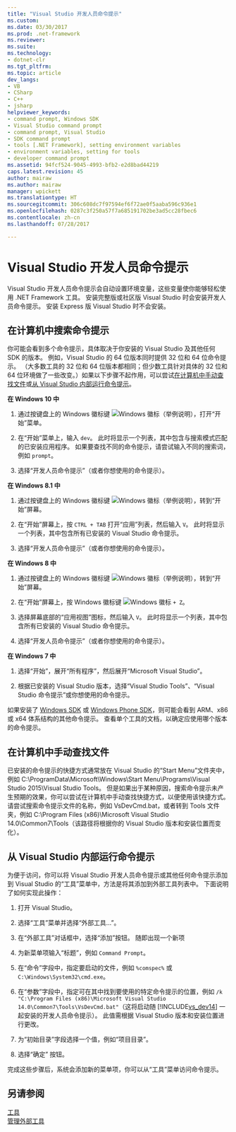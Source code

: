 ```yaml
---
title: "Visual Studio 开发人员命令提示"
ms.custom: 
ms.date: 03/30/2017
ms.prod: .net-framework
ms.reviewer: 
ms.suite: 
ms.technology:
- dotnet-clr
ms.tgt_pltfrm: 
ms.topic: article
dev_langs:
- VB
- CSharp
- C++
- jsharp
helpviewer_keywords:
- command prompt, Windows SDK
- Visual Studio command prompt
- command prompt, Visual Studio
- SDK command prompt
- tools [.NET Framework], setting environment variables
- environment variables, setting for tools
- developer command prompt
ms.assetid: 94fcf524-9045-4993-bfb2-e2d8bad44219
caps.latest.revision: 45
author: mairaw
ms.author: mairaw
manager: wpickett
ms.translationtype: HT
ms.sourcegitcommit: 306c608dc7f97594ef6f72ae0f5aaba596c936e1
ms.openlocfilehash: 0287c3f250a57f7a685191702be3ad5cc28fbec6
ms.contentlocale: zh-cn
ms.lasthandoff: 07/28/2017

---
```

# <a name="developer-command-prompt-for-visual-studio"></a>Visual Studio 开发人员命令提示
Visual Studio 开发人员命令提示会自动设置环境变量，这些变量使你能够轻松使用 .NET Framework 工具。 安装完整版或社区版 Visual Studio 时会安装开发人员命令提示。 安装 Express 版 Visual Studio 时不会安装。  
  
<a name="find"></a>   
## <a name="searching-for-the-command-prompt-on-your-machine"></a>在计算机中搜索命令提示  
 你可能会看到多个命令提示，具体取决于你安装的 Visual Studio 及其他任何 SDK 的版本。 例如，Visual Studio 的 64 位版本同时提供 32 位和 64 位命令提示。 （大多数工具的 32 位和 64 位版本都相同；但少数工具针对具体的 32 位和 64 位环境做了一些改变。）如果以下步骤不起作用，可以尝试[在计算机中手动查找文件](#alternative)或[从 Visual Studio 内部运行命令提示](#visualstudio)。  
  
 **在 Windows 10 中**  
  
1.  通过按键盘上的 Windows 徽标键 ![Windows 徽标](../../../docs/framework/get-started/media/windowskeyboardlogo.png "Windowskeyboardlogo")（举例说明），打开“开始”菜单。  
  
2.  在“开始”菜单上，输入 `dev`。 此时将显示一个列表，其中包含与搜索模式匹配的已安装应用程序。 如果要查找不同的命令提示，请尝试输入不同的搜索词，例如 `prompt`。  
  
3.  选择“开发人员命令提示”（或者你想使用的命令提示）。  
  
 **在 Windows 8.1 中**  
  
1.  通过按键盘上的 Windows 徽标键 ![Windows 徽标](../../../docs/framework/get-started/media/windowskeyboardlogo.png "Windowskeyboardlogo")（举例说明），转到“开始”屏幕。  
  
2.  在“开始”屏幕上，按 `CTRL + TAB` 打开“应用”列表，然后输入 `V`。 此时将显示一个列表，其中包含所有已安装的 Visual Studio 命令提示。  
  
3.  选择“开发人员命令提示”（或者你想使用的命令提示）。  
  
 **在 Windows 8 中**  
  
1.  通过按键盘上的 Windows 徽标键 ![Windows 徽标](../../../docs/framework/get-started/media/windowskeyboardlogo.png "Windowskeyboardlogo")（举例说明），转到“开始”屏幕。  
  
2.  在“开始”屏幕上，按 Windows 徽标键 ![Windows 徽标](../../../docs/framework/get-started/media/windowskeyboardlogo.png "Windowskeyboardlogo") `+ Z`。  
  
3.  选择屏幕底部的“应用视图”图标，然后输入 `V`。 此时将显示一个列表，其中包含所有已安装的 Visual Studio 命令提示。  
  
4.  选择“开发人员命令提示”（或者你想使用的命令提示）。  
  
 **在 Windows 7 中**  
  
1.  选择“开始”，展开“所有程序”，然后展开“Microsoft Visual Studio”。  
  
2.  根据已安装的 Visual Studio 版本，选择“Visual Studio Tools”、“Visual Studio 命令提示”或你想使用的命令提示。  
  
 如果安装了 [Windows SDK](http://msdn.microsoft.com/windows/desktop/aa904949) 或 [Windows Phone SDK](https://dev.windowsphone.com/downloadsdk)，则可能会看到 ARM、x86 或 x64 体系结构的其他命令提示。 查看单个工具的文档，以确定应使用哪个版本的命令提示。  
  
<a name="alternative"></a>   
## <a name="manually-locating-the-files-on-your-machine"></a>在计算机中手动查找文件  
  已安装的命令提示的快捷方式通常放在 Visual Studio 的“Start Menu”文件夹中，例如 C:\ProgramData\Microsoft\Windows\Start Menu\Programs\Visual Studio 2015\Visual Studio Tools。    但是如果出于某种原因，搜索命令提示未产生预期的效果，你可以尝试在计算机中手动查找快捷方式，以便使用该快捷方式。   请尝试搜索命令提示文件的名称，例如 VsDevCmd.bat，或者转到 Tools 文件夹，例如 C:\Program Files (x86)\Microsoft Visual Studio 14.0\Common7\Tools（该路径将根据你的 Visual Studio 版本和安装位置而变化）。  
  
<a name="visualstudio"></a>   
## <a name="running-command-prompt-from-inside-visual-studio"></a>从 Visual Studio 内部运行命令提示  
 为便于访问，你可以将 Visual Studio 开发人员命令提示或其他任何命令提示添加到 Visual Studio 的“工具”菜单中，方法是将其添加到外部工具列表中。 下面说明了如何实现此操作：  
  
1.  打开 Visual Studio。  
  
2.  选择“工具”菜单并选择“外部工具...”。  
  
3.  在“外部工具”对话框中，选择“添加”按钮。 随即出现一个新项  
  
4.  为新菜单项输入“标题”，例如 `Command Prompt`。  
  
5.  在“命令”字段中，指定要启动的文件，例如 `%comspec%` 或 `C:\Windows\System32\cmd.exe`。  
  
6.  在“参数”字段中，指定可在其中找到要使用的特定命令提示的位置，例如 `/k "C:\Program Files (x86)\Microsoft Visual Studio 14.0\Common7\Tools\VsDevCmd.bat"`（这将启动随 [!INCLUDE[vs_dev14](../../../includes/vs-dev14-md.md)] 一起安装的开发人员命令提示）。 此值需根据 Visual Studio 版本和安装位置进行更改。  
  
7.  为“初始目录”字段选择一个值，例如“项目目录”。  
  
8.  选择“确定”  按钮。  
  
 完成这些步骤后，系统会添加新的菜单项，你可以从“工具”菜单访问命令提示。  
  
## <a name="see-also"></a>另请参阅  
 [工具](../../../docs/framework/tools/index.md)   
 [管理外部工具](/visualstudio/ide/managing-external-tools)

